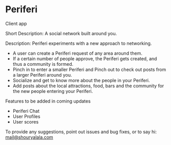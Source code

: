 # Periferi
Client app

Short Description: A social network built around you.

Description:
Periferi experiments with a new approach to networking.
- A user can create a Periferi request of any area around them.
- If a certain number of people approve, the Periferi gets created, and thus a community is formed. 
- Pinch in to enter a smaller Periferi and Pinch out to check out posts from a larger Periferi around you.
- Socialize and get to know more about the people in your Periferi.
- Add posts about the local attractions, food, bars and the community for the new people entering your Periferi.

Features to be added in coming updates
* Periferi Chat
* User Profiles
* User scores

To provide any suggestions, point out issues and bug fixes, or to say hi: mail@shouryalala.com

